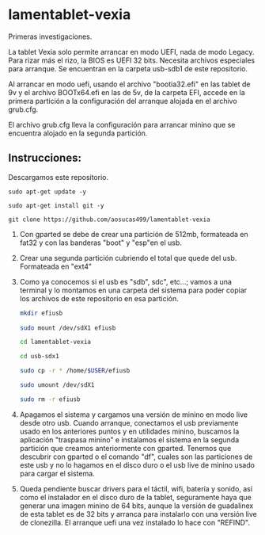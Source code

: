# lamentablet-vexia

Primeras investigaciones.

La tablet Vexia solo permite arrancar en modo UEFI, nada de modo Legacy. Para rizar más el rizo, la BIOS es UEFI 32 bits. Necesita archivos especiales para arranque. Se encuentran en la carpeta usb-sdb1 de este repositorio.

Al arrancar en modo uefi, usando el archivo "bootia32.efi" en las tablet de 9v y el archivo BOOTx64.efi en las de 5v, de la carpeta EFI, accede en la primera partición a la configuración del arranque alojada en el archivo grub.cfg. 

El archivo grub.cfg lleva la configuración para arrancar minino que se encuentra alojado en la segunda partición.

## Instrucciones: 

Descargamos este repositorio. 


    sudo apt-get update -y
    
    sudo apt-get install git -y

    git clone https://github.com/aosucas499/lamentablet-vexia

 1. Con gparted se debe de crear una partición de 512mb, formateada en fat32 y con las banderas "boot" y "esp"en el usb.

2. Crear una segunda partición cubriendo el total que quede del usb. Formateada en "ext4"

3. Como ya conocemos si el usb es "sdb", sdc", etc...; vamos a una terminal y lo montamos en una carpeta del sistema para poder copiar los archivos de este repositorio en esa partición.

    ```bash
    mkdir efiusb 
  
    sudo mount /dev/sdX1 efiusb
    
    cd lamentablet-vexia
    
    cd usb-sdx1
    
    sudo cp -r * /home/$USER/efiusb
    
    sudo umount /dev/sdX1
    
    sudo rm -r efiusb 
    
    
4. Apagamos el sistema y cargamos una versión de minino en modo live desde otro usb.  Cuando arranque, conectamos el usb previamente usado en los anteriores puntos y en utilidades minino, buscamos la aplicación "traspasa minino" e instalamos el sistema en la segunda partición que creamos anteriormente con gparted. Tenemos que descubrir con gparted o el comando "df", cuales son las particiones de este usb y no lo hagamos en el disco duro o el usb live de minino usado para cargar el sistema.

5. Queda pendiente buscar drivers para el táctil, wifi, batería y sonido, así como el instalador en el disco duro de la tablet, seguramente haya que generar una imagen minino de 64 bits, aunque la versión de guadalinex de esta tablet es de 32 bits y arranca para instalarlo con una versión live de clonezilla. El arranque uefi una vez instalado lo hace con "REFIND".
    
    
    
    
    
  
  
